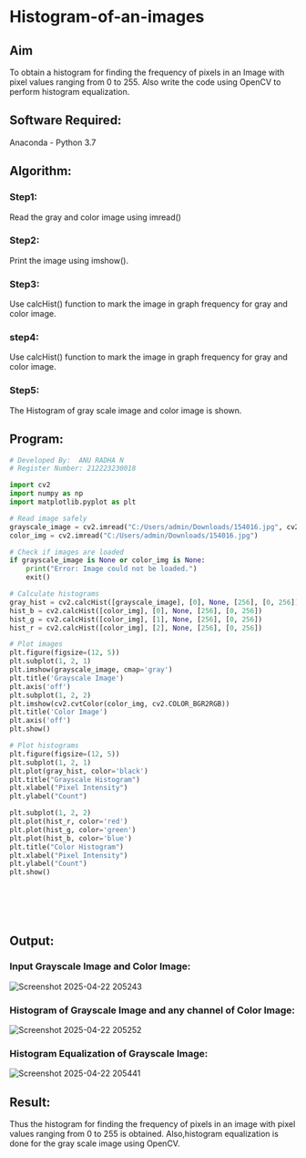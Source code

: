 # Histogram-of-an-images
## Aim
To obtain a histogram for finding the frequency of pixels in an Image with pixel values ranging from 0 to 255. Also write the code using OpenCV to perform histogram equalization.

## Software Required:
Anaconda - Python 3.7

## Algorithm:
### Step1:
Read the gray and color image using imread()

### Step2:
Print the image using imshow().



### Step3:
Use calcHist() function to mark the image in graph frequency for gray and color image.

### step4:
Use calcHist() function to mark the image in graph frequency for gray and color image.

### Step5:
The Histogram of gray scale image and color image is shown.


## Program:
```python
# Developed By:  ANU RADHA N
# Register Number: 212223230018

import cv2
import numpy as np
import matplotlib.pyplot as plt

# Read image safely
grayscale_image = cv2.imread("C:/Users/admin/Downloads/154016.jpg", cv2.IMREAD_GRAYSCALE)
color_img = cv2.imread("C:/Users/admin/Downloads/154016.jpg")

# Check if images are loaded
if grayscale_image is None or color_img is None:
    print("Error: Image could not be loaded.")
    exit()

# Calculate histograms
gray_hist = cv2.calcHist([grayscale_image], [0], None, [256], [0, 256])
hist_b = cv2.calcHist([color_img], [0], None, [256], [0, 256])
hist_g = cv2.calcHist([color_img], [1], None, [256], [0, 256])
hist_r = cv2.calcHist([color_img], [2], None, [256], [0, 256])

# Plot images
plt.figure(figsize=(12, 5))
plt.subplot(1, 2, 1)
plt.imshow(grayscale_image, cmap='gray')
plt.title('Grayscale Image')
plt.axis('off')
plt.subplot(1, 2, 2)
plt.imshow(cv2.cvtColor(color_img, cv2.COLOR_BGR2RGB))
plt.title('Color Image')
plt.axis('off')
plt.show()

# Plot histograms
plt.figure(figsize=(12, 5))
plt.subplot(1, 2, 1)
plt.plot(gray_hist, color='black')
plt.title("Grayscale Histogram")
plt.xlabel("Pixel Intensity")
plt.ylabel("Count")

plt.subplot(1, 2, 2)
plt.plot(hist_r, color='red')
plt.plot(hist_g, color='green')
plt.plot(hist_b, color='blue')
plt.title("Color Histogram")
plt.xlabel("Pixel Intensity")
plt.ylabel("Count")
plt.show()







```
## Output:
### Input Grayscale Image and Color Image:

![Screenshot 2025-04-22 205243](https://github.com/user-attachments/assets/f80f093f-7035-4ff2-9fea-545786da979c)


### Histogram of Grayscale Image and any channel of Color Image:


![Screenshot 2025-04-22 205252](https://github.com/user-attachments/assets/36420656-c11e-4019-8b02-8f8ab5598d91)


### Histogram Equalization of Grayscale Image:


![Screenshot 2025-04-22 205441](https://github.com/user-attachments/assets/10781bf4-99df-4a7b-a4f2-b4aebb5784b3)



## Result: 
Thus the histogram for finding the frequency of pixels in an image with pixel values ranging from 0 to 255 is obtained. Also,histogram equalization is done for the gray scale image using OpenCV.
